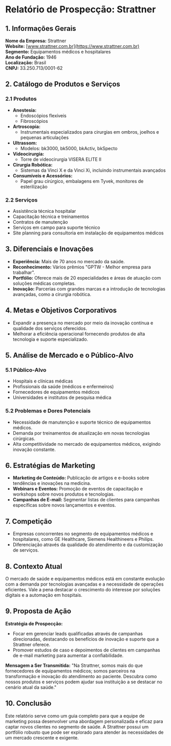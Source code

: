 # Relatório de Prospecção: Strattner

## 1. Informações Gerais
**Nome da Empresa:** Strattner  
**Website:** [www.strattner.com.br](https://www.strattner.com.br)  
**Segmento:** Equipamentos médicos e hospitalares  
**Ano de Fundação:** 1946  
**Localização:** Brasil  
**CNPJ:** 33.250.713/0001-62

## 2. Catálogo de Produtos e Serviços
### 2.1 Produtos
- **Anestesia:**
  - Endoscópios flexíveis
  - Fibroscópios
- **Artroscopia:**
  - Instrumentais especializados para cirurgias em ombros, joelhos e pequenas articulações
- **Ultrassom:**
  - Modelos: bk3000, bk5000, bkActiv, bkSpecto
- **Videocirurgia:**
  - Torre de videocirurgia VISERA ELITE II
- **Cirurgia Robótica:**
  - Sistemas da Vinci X e da Vinci Xi, incluindo instrumentais avançados
- **Consumíveis e Acessórios:**
  - Papel grau cirúrgico, embalagens em Tyvek, monitores de esterilização

### 2.2 Serviços
- Assistência técnica hospitalar
- Capacitação técnica e treinamentos
- Contratos de manutenção
- Serviços em campo para suporte técnico
- Site planning para consultoria em instalação de equipamentos médicos

## 3. Diferenciais e Inovações
- **Experiência:** Mais de 70 anos no mercado da saúde.
- **Reconhecimento:** Vários prêmios "GPTW - Melhor empresa para trabalhar".
- **Portfólio:** Oferece mais de 20 especialidades e áreas de atuação com soluções médicas completas.
- **Inovação:** Parcerias com grandes marcas e a introdução de tecnologias avançadas, como a cirurgia robótica.

## 4. Metas e Objetivos Corporativos
- Expandir a presença no mercado por meio da inovação contínua e qualidade dos serviços oferecidos.
- Melhorar a eficiência operacional fornecendo produtos de alta tecnologia e suporte especializado.

## 5. Análise de Mercado e o Público-Alvo
### 5.1 Público-Alvo
- Hospitais e clínicas médicas
- Profissionais da saúde (médicos e enfermeiros)
- Fornecedores de equipamentos médicos
- Universidades e institutos de pesquisa médica

### 5.2 Problemas e Dores Potenciais
- Necessidade de manutenção e suporte técnico de equipamentos médicos.
- Demanda por treinamentos de atualização em novas tecnologias cirúrgicas.
- Alta competitividade no mercado de equipamentos médicos, exigindo inovação constante.

## 6. Estratégias de Marketing
- **Marketing de Conteúdo:** Publicação de artigos e e-books sobre tendências e inovações na medicina.
- **Webinars e Eventos:** Promoção de eventos de capacitação e workshops sobre novos produtos e tecnologias.
- **Campanhas de E-mail:** Segmentar listas de clientes para campanhas específicas sobre novos lançamentos e eventos.

## 7. Competição
- Empresas concorrentes no segmento de equipamentos médicos e hospitalares, como GE Healthcare, Siemens Healthineers e Philips.
- Diferenciação através da qualidade do atendimento e da customização de serviços.

## 8. Contexto Atual
O mercado de saúde e equipamentos médicos está em constante evolução com a demanda por tecnologias avançadas e a necessidade de operações eficientes. Vale a pena destacar o crescimento do interesse por soluções digitais e a automação em hospitais.

## 9. Proposta de Ação
**Estratégia de Prospecção:**
- Focar em gerenciar leads qualificadas através de campanhas direcionadas, destacando os benefícios de inovação e suporte que a Strattner oferece.
- Promover estudos de caso e depoimentos de clientes em campanhas de e-mail marketing para aumentar a confiabilidade.

**Mensagem a Ser Transmitida:**
"Na Strattner, somos mais do que fornecedores de equipamentos médicos; somos parceiros na transformação e inovação do atendimento ao paciente. Descubra como nossos produtos e serviços podem ajudar sua instituição a se destacar no cenário atual da saúde." 

## 10. Conclusão
Este relatório serve como um guia completo para que a equipe de marketing possa desenvolver uma abordagem personalizada e eficaz para captar novos clientes no segmento de saúde. A Strattner possui um portfólio robusto que pode ser explorado para atender às necessidades de um mercado crescente e exigente.